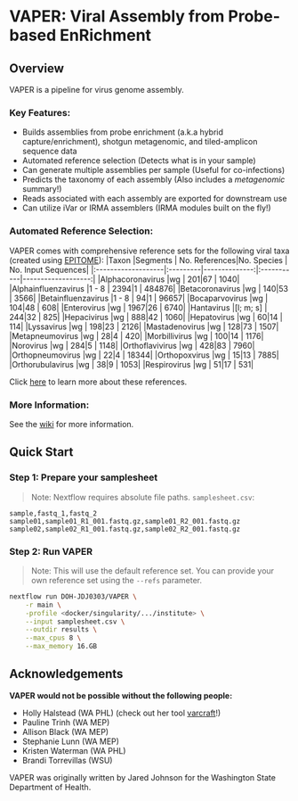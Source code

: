 # VAPER: Viral Assembly from Probe-based EnRichment
## Overview
VAPER is a pipeline for virus genome assembly.
### Key Features:
-  Builds assemblies from probe enrichment (a.k.a hybrid capture/enrichment), shotgun metagenomic, and tiled-amplicon sequence data
-  Automated reference selection (Detects what is in your sample)
-  Can generate multiple assemblies per sample (Useful for co-infections)
-  Predicts the taxonomy of each assembly (Also includes a *metagenomic* summary!)
-  Reads associated with each assembly are exported for downstream use
-  Can utilize iVar or IRMA assemblers (IRMA modules built on the fly!)

### Automated Reference Selection:
VAPER comes with comprehensive reference sets for the following viral taxa (created using [EPITOME](https://github.com/DOH-JDJ0303/epitome)):
|Taxon               |Segments  | No. References|No. Species | No. Input Sequences|
|:-------------------|:---------|--------------:|:-----------|-------------------:|
|Alphacoronavirus    |wg        |            201|67          |                1040|
|Alphainfluenzavirus |1 - 8     |           2394|1           |              484876|
|Betacoronavirus     |wg        |            140|53          |                3566|
|Betainfluenzavirus  |1 - 8     |             94|1           |               96657|
|Bocaparvovirus      |wg        |            104|48          |                 608|
|Enterovirus         |wg        |           1967|26          |                6740|
|Hantavirus          |[l; m; s] |            244|32          |                 825|
|Hepacivirus         |wg        |            888|42          |                1060|
|Hepatovirus         |wg        |             60|14          |                 114|
|Lyssavirus          |wg        |            198|23          |                2126|
|Mastadenovirus      |wg        |            128|73          |                1507|
|Metapneumovirus     |wg        |             28|4           |                 420|
|Morbillivirus       |wg        |            100|14          |                1176|
|Norovirus           |wg        |            284|5           |                1148|
|Orthoflavivirus     |wg        |            428|83          |                7960|
|Orthopneumovirus    |wg        |             22|4           |               18344|
|Orthopoxvirus       |wg        |             15|13          |                7885|
|Orthorubulavirus    |wg        |             38|9           |                1053|
|Respirovirus        |wg        |             51|17          |                 531|

Click [here](https://github.com/DOH-JDJ0303/vaper/blob/dups_patch/assets/reference_sets/readme_EPITOME_2025-01-23.md) to learn more about these references.

### More Information:
See the [wiki](https://github.com/DOH-JDJ0303/VAPER/wiki) for more information.

## Quick Start
### Step 1: Prepare your samplesheet
> Note: Nextflow requires absolute file paths.
`samplesheet.csv`:

```csv
sample,fastq_1,fastq_2
sample01,sample01_R1_001.fastq.gz,sample01_R2_001.fastq.gz
sample02,sample02_R1_001.fastq.gz,sample02_R2_001.fastq.gz
```
### Step 2: Run VAPER
> Note: This will use the default reference set. You can provide your own reference set using the `--refs` parameter.
```bash
nextflow run DOH-JDJ0303/VAPER \
    -r main \
    -profile <docker/singularity/.../institute> \
    --input samplesheet.csv \
    --outdir results \
    --max_cpus 8 \
    --max_memory 16.GB
```
## Acknowledgements
**VAPER would not be possible without the following people:**
- Holly Halstead (WA PHL) (check out her tool [varcraft](https://github.com/DOH-HNH0303/varcraft)!)
- Pauline Trinh (WA MEP)
- Allison Black (WA MEP)
- Stephanie Lunn (WA MEP)
- Kristen Waterman (WA PHL)
- Brandi Torrevillas (WSU)

VAPER was originally written by Jared Johnson for the Washington State Department of Health.

